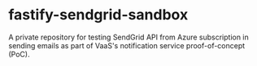 # fastify-sendgrid-sandbox
A private repository for testing SendGrid API from Azure subscription in sending emails as part of VaaS's notification service proof-of-concept (PoC).
